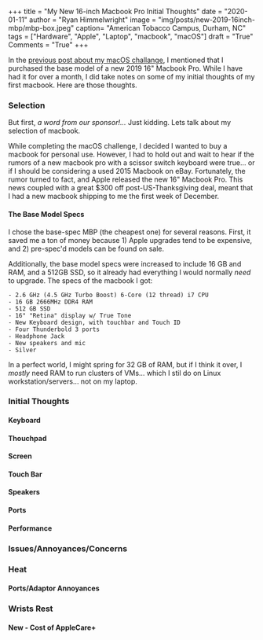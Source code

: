 +++
title  = "My New 16-inch Macbook Pro Initial Thoughts"
date   = "2020-01-11"
author = "Ryan Himmelwright"
image  = "img/posts/new-2019-16inch-mbp/mbp-box.jpeg"
caption= "American Tobacco Campus, Durham, NC"
tags   = ["Hardware", "Apple", "Laptop", "macbook", "macOS"]
draft  = "True"
Comments = "True"
+++

In the [previous post about my macOS challange](/post/macos-challenge/), I
mentioned that I purchased the base model of a new 2019 16" Macbook Pro. While
I have had it for over a month, I did take notes on some of my initial thoughts
of my first macbook. Here are those thoughts.

<!--more-->

### Selection
But first, *a word from our sponsor!...* Just kidding. Lets talk about my
selection of macbook.

While completing the macOS challenge, I decided I wanted to buy a
macbook for personal use. However, I had to hold out and wait to hear if the
rumors of a new macbook pro with a scissor switch keyboard were true... or if I
should be considering a used 2015 Macbook on eBay. Fortunately, the rumor
turned to fact, and Apple released the new 16" Macbook Pro. This news coupled
with a great $300 off post-US-Thanksgiving deal, meant that I had a new macbook
shipping to me the first week of December.


#### The Base Model Specs


I chose the base-spec MBP (the cheapest one) for several reasons. First, it
saved me a ton of money because 1) Apple upgrades tend to be expensive, and 2)
pre-spec'd models can be found on sale.

Additionally, the base model specs were increased to include 16 GB and RAM, and
a 512GB SSD, so it already had everything I would normally *need* to upgrade.
The specs of the macbook I got:

```
- 2.6 GHz (4.5 GHz Turbo Boost) 6-Core (12 thread) i7 CPU
- 16 GB 2666MHz DDR4 RAM
- 512 GB SSD
- 16" "Retina" display w/ True Tone
- New Keyboard design, with touchbar and Touch ID
- Four Thunderbold 3 ports
- Headphone Jack
- New speakers and mic
- Silver
```

In a perfect world, I might spring for 32 GB of RAM, but if I think it over, I
*mostly* need RAM to run clusters of VMs... which I stil do on Linux
workstation/servers... not on my laptop.

### Initial Thoughts


#### Keyboard


#### Thouchpad


#### Screen



#### Touch Bar


#### Speakers


#### Ports


#### Performance


### Issues/Annoyances/Concerns

### Heat

#### Ports/Adaptor Annoyances

### Wrists Rest

#### New - Cost of AppleCare+
